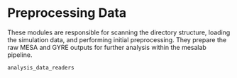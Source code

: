 # Preprocessing Data

These modules are responsible for scanning the directory structure, loading the simulation data, and performing initial preprocessing. They prepare the raw MESA and GYRE outputs for further analysis within the mesalab pipeline.


```{toctree}
analysis_data_readers
```
